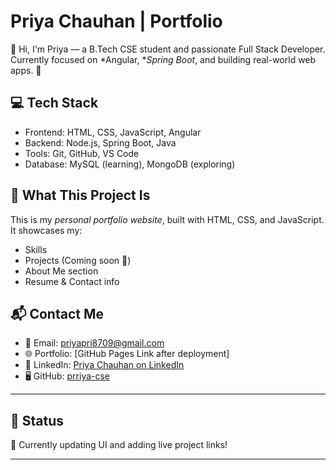 # Priya Chauhan | Portfolio

👋 Hi, I'm Priya — a B.Tech CSE student and passionate Full Stack Developer.  
Currently focused on *Angular, **Spring Boot*, and building real-world web apps. 🚀

## 💻 Tech Stack
- Frontend: HTML, CSS, JavaScript, Angular
- Backend: Node.js, Spring Boot, Java
- Tools: Git, GitHub, VS Code
- Database: MySQL (learning), MongoDB (exploring)

## 🌟 What This Project Is
This is my *personal portfolio website*, built with HTML, CSS, and JavaScript.  
It showcases my:
- Skills
- Projects (Coming soon 🚧)
- About Me section
- Resume & Contact info

## 📬 Contact Me
- 📧 Email: priyapri8709@gmail.com
- 🌐 Portfolio: [GitHub Pages Link after deployment]
- 🔗 LinkedIn: [Priya Chauhan on LinkedIn](https://www.linkedin.com/in/priya-chauhan-b1a368340)
- 🖥 GitHub: [prriya-cse](https://github.com/prriya-cse)

---

## 🔧 Status
🚧 Currently updating UI and adding live project links!

---

